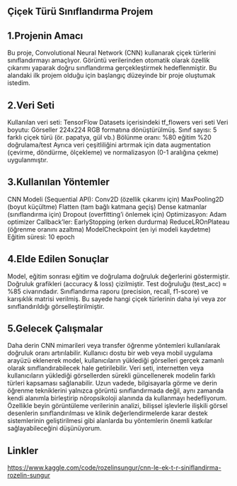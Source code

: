 ## Çiçek Türü Sınıflandırma Projem

## 1.Projenin Amacı
Bu proje, Convolutional Neural Network (CNN) kullanarak çiçek türlerini sınıflandırmayı amaçlıyor. Görüntü verilerinden otomatik olarak özellik çıkarımı yaparak doğru sınıflandırma gerçekleştirmek hedeflenmiştir. Bu alandaki ilk projem olduğu için başlangıç düzeyinde bir proje oluştumak istedim.

## 2.Veri Seti
Kullanılan veri seti: TensorFlow Datasets içerisindeki tf_flowers veri seti
Veri boyutu: Görseller 224x224 RGB formatına dönüştürülmüş.
Sınıf sayısı: 5 farklı çiçek türü (ör. papatya, gül vb.)
Bölünme oranı: %80 eğitim %20 doğrulama/test
Ayrıca veri çeşitliliğini artırmak için data augmentation (çevirme, döndürme, ölçekleme) ve normalizasyon (0-1 aralığına çekme) uygulanmıştır.

## 3.Kullanılan Yöntemler
CNN Modeli (Sequential API):
Conv2D (özellik çıkarımı için)
MaxPooling2D (boyut küçültme)
Flatten (tam bağlı katmana geçiş)
Dense katmanlar (sınıflandırma için)
Dropout (overfitting’i önlemek için)
Optimizasyon: Adam optimizer
Callback’ler:
EarlyStopping (erken durdurma)
ReduceLROnPlateau (öğrenme oranını azaltma)
ModelCheckpoint (en iyi modeli kaydetme)
Eğitim süresi: 10 epoch 

## 4.Elde Edilen Sonuçlar
Model, eğitim sonrası eğitim ve doğrulama doğruluk değerlerini göstermiştir.
Doğruluk grafikleri (accuracy & loss) çizilmiştir.
Test doğruluğu (test_acc) ≈ %85 civarındadır.
Sınıflandırma raporu (precision, recall, f1-score) ve karışıklık matrisi verilmiş. Bu sayede hangi çiçek türlerinin daha iyi veya zor sınıflandırıldığı görselleştirilmiştir.

## 5.Gelecek Çalışmalar
 Daha derin CNN mimarileri veya transfer öğrenme yöntemleri kullanılarak doğruluk oranı artırılabilir. Kullanıcı dostu bir web veya mobil uygulama arayüzü eklenerek model, kullanıcıların yüklediği görselleri gerçek zamanlı olarak sınıflandırabilecek hale getirilebilir. Veri seti, internetten veya kullanıcıların yüklediği görsellerden sürekli güncellenerek modelin farklı türleri kapsaması sağlanabilir.
 Uzun vadede, bilgisayarla görme ve derin öğrenme tekniklerini yalnızca görüntü sınıflandırmada değil, aynı zamanda kendi alanımla birleştirip nöropsikoloji alanında da kullanmayı hedefliyorum. Özellikle beyin görüntüleme verilerinin analizi, bilişsel işlevlerle ilişkili görsel desenlerin sınıflandırılması ve klinik değerlendirmelerde karar destek sistemlerinin geliştirilmesi gibi alanlarda bu yöntemlerin önemli katkılar sağlayabileceğini düşünüyorum.

## Linkler 
https://www.kaggle.com/code/rozelinsungur/cnn-le-ek-t-r-siniflandirma-rozelin-sungur
